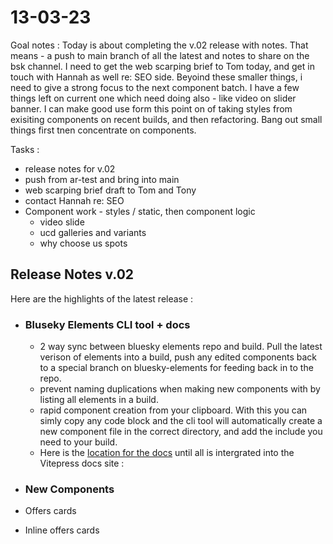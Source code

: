 # 13-03-23

Goal notes :
Today is about completing the v.02 release with notes. That means - a push to main branch of all the latest and notes to share on the bsk channel.
I need to get the web scarping brief to Tom today, and get in touch with Hannah as well re: SEO side.
Beyoind these smaller things, i need to give a strong focus to the next component batch. I have a few things left on current one which need doing also - like video on slider banner.
I can make good use form this point on of taking styles from exisiting components on recent builds, and then refactoring.
Bang out small things first tnen concentrate on components.

Tasks :
- release notes for v.02
- push from ar-test and bring into main
- web scarping brief draft to Tom and Tony
- contact Hannah re: SEO
- Component work - styles / static, then component logic
  - video slide
  - ucd galleries and variants
  - why choose us spots



## Release Notes v.02

Here are the highlights of the latest release :
- ### Bluseky Elements CLI tool + docs
  - 2 way sync between bluesky elements repo and build. Pull the latest verison of elements into a build, push any edited components back to a special branch on bluesky-elements for feeding back in to the repo.
  - prevent naming duplications when making new components with by listing all elements in a build.
  - rapid component creation from your clipboard. With this you can simly copy any code block and the cli tool will automatically create a new component file in the correct directory, and add the include you need to your build.
  - Here is the [location for the docs](https://github.com/Alex-Rafter/wiki/blob/main/bluesky-elements-docs.md) until all is intergrated into the Vitepress docs site :

- ### New Components
- Offers cards
- Inline offers cards